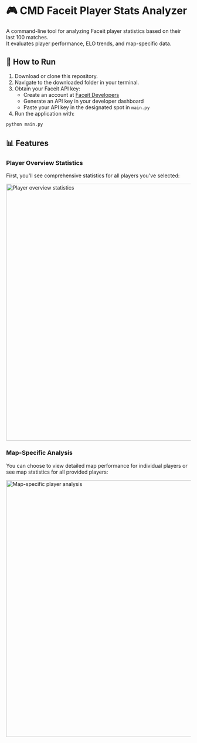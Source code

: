 # 🎮 CMD Faceit Player Stats Analyzer

A command-line tool for analyzing Faceit player statistics based on their last 100 matches.  
It evaluates player performance, ELO trends, and map-specific data.

## 🚀 How to Run

1. Download or clone this repository.
2. Navigate to the downloaded folder in your terminal.
3. Obtain your Faceit API key:
   - Create an account at [Faceit Developers](https://developers.faceit.com/)
   - Generate an API key in your developer dashboard
   - Paste your API key in the designated spot in `main.py`
4. Run the application with:

```bash
python main.py
```

## 📊 Features

### Player Overview Statistics
First, you'll see comprehensive statistics for all players you've selected:

<img src="https://github.com/user-attachments/assets/a90bae12-c655-4360-a1a1-10a5fda8abe6" width="700" alt="Player overview statistics">

### Map-Specific Analysis
You can choose to view detailed map performance for individual players or see map statistics for all provided players:

<img src="https://github.com/user-attachments/assets/e553f883-81a1-434e-bcf0-38fbd507fc58" width="700" alt="Map-specific player analysis">
